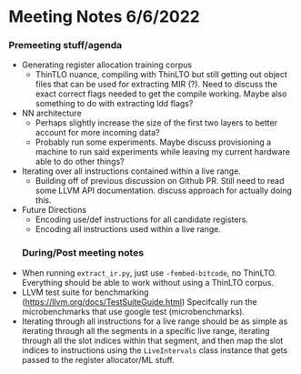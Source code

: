 # Meeting Notes 6/6/2022
### Premeeting stuff/agenda
- Generating register allocation training corpus
  - ThinTLO nuance, compiling with ThinLTO but still
  getting out object files that can be used for
  extracting MIR (?). Need to discuss the exact correct
  flags needed to get the compile working. Maybe
  also something to do with extracting ldd flags?
- NN architecture
  - Perhaps slightly increase the size of the first
  two layers to better account for more incoming data?
  - Probably run some experiments. Maybe discuss 
  provisioning a machine to run said experiments 
  while leaving my current hardware able to do
  other things?
- Iterating over all instructions contained within
a live range.
  - Building off of previous discussion on Github PR.
  Still need to read some LLVM API documentation. discuss
  approach for actually doing this.
- Future Directions
  - Encoding use/def instructions for all candidate
  registers.
  - Encoding all instructions used within a live range.
  ### During/Post meeting notes
- When running `extract_ir.py`, just use `-fembed-bitcode`, no ThinLTO.
Everything should be able to work without using a ThinLTO corpus.
- LLVM test suite for benchmarking (https://llvm.org/docs/TestSuiteGuide.html)
Specifcally run the microbenchmarks that use google test
(microbenchmarks).
- Iterating through all instructions for a live range should
be as simple as iterating through all the segments in
a specific live range, iterating through all the slot
indices within that segment, and then map the slot
indices to instructions using the `LiveIntervals` class
instance that gets passed to the register allocator/ML
stuff.